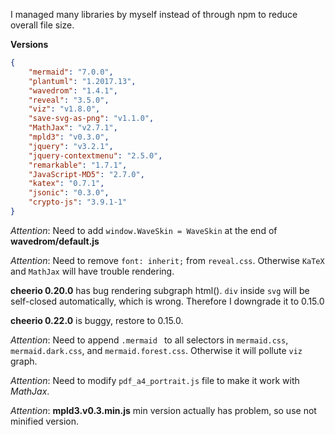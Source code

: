 I managed many libraries by myself instead of through npm to reduce overall file size.

**Versions**
```json
{
    "mermaid": "7.0.0",
    "plantuml": "1.2017.13",
    "wavedrom": "1.4.1",
    "reveal": "3.5.0",
    "viz": "v1.8.0",
    "save-svg-as-png": "v1.1.0",
    "MathJax": "v2.7.1",
    "mpld3": "v0.3.0",
    "jquery": "v3.2.1",
    "jquery-contextmenu": "2.5.0",
    "remarkable": "1.7.1",
    "JavaScript-MD5": "2.7.0",
    "katex": "0.7.1",
    "jsonic": "0.3.0",
    "crypto-js": "3.9.1-1"
}
```  

*Attention*: Need to add `window.WaveSkin = WaveSkin` at the end of **wavedrom/default.js**

*Attention*: Need to remove `font: inherit;` from `reveal.css`. Otherwise `KaTeX` and `MathJax` will have trouble rendering.

**cheerio 0.20.0** has bug rendering subgraph html(). `div` inside `svg` will be self-closed automatically, which is wrong. Therefore I downgrade it to 0.15.0

**cheerio 0.22.0** is buggy, restore to 0.15.0.  

*Attention*: Need to append `.mermaid ` to all selectors in `mermaid.css`, `mermaid.dark.css`, and `mermaid.forest.css`. Otherwise it will pollute `viz` graph.

*Attention*: Need to modify `pdf_a4_portrait.js` file to make it work with *MathJax*.

*Attention*: **mpld3.v0.3.min.js** min version actually has problem, so use not minified version.  



